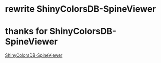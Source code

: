 # rewrite ShinyColorsDB-SpineViewer

# thanks for ShinyColorsDB-SpineViewer

[ShinyColorsDB-SpineViewer](https://github.com/ShinyColorsDB/ShinyColorsDB-SpineViewer)

